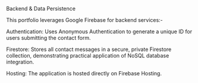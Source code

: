Backend & Data Persistence

This portfolio leverages Google Firebase for backend services:-

Authentication: Uses Anonymous Authentication to generate a unique ID for users submitting the contact form.

Firestore: Stores all contact messages in a secure, private Firestore collection, demonstrating practical application of NoSQL database integration.

Hosting: The application is hosted directly on Firebase Hosting.
